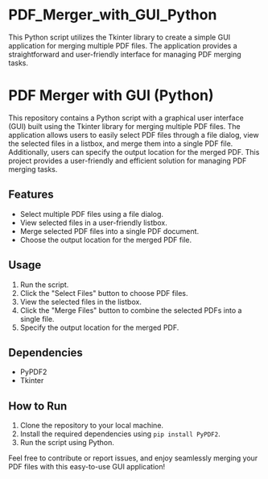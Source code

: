 # PDF_Merger_with_GUI_Python
This Python script utilizes the Tkinter library to create a simple GUI application for merging multiple PDF files. The application provides a straightforward and user-friendly interface for managing PDF merging tasks.

# PDF Merger with GUI (Python)

This repository contains a Python script with a graphical user interface (GUI) built using the Tkinter library for merging multiple PDF files. The application allows users to easily select PDF files through a file dialog, view the selected files in a listbox, and merge them into a single PDF file. Additionally, users can specify the output location for the merged PDF. This project provides a user-friendly and efficient solution for managing PDF merging tasks.

## Features
- Select multiple PDF files using a file dialog.
- View selected files in a user-friendly listbox.
- Merge selected PDF files into a single PDF document.
- Choose the output location for the merged PDF file.

## Usage
1. Run the script.
2. Click the "Select Files" button to choose PDF files.
3. View the selected files in the listbox.
4. Click the "Merge Files" button to combine the selected PDFs into a single file.
5. Specify the output location for the merged PDF.

## Dependencies
- PyPDF2
- Tkinter

## How to Run
1. Clone the repository to your local machine.
2. Install the required dependencies using `pip install PyPDF2`.
3. Run the script using Python.

Feel free to contribute or report issues, and enjoy seamlessly merging your PDF files with this easy-to-use GUI application!
